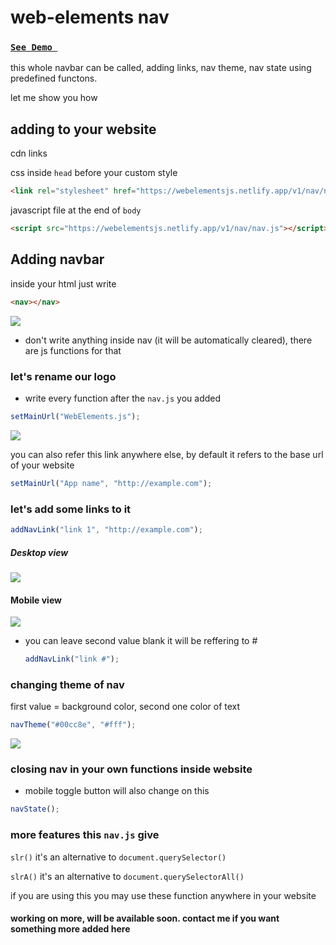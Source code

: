 # web-elements nav

### [`See Demo `](https://webelementsjs.netlify.app/nav/)

this whole navbar can be called, adding links, nav theme, nav state using predefined functons.

let me show you how

## adding to your website

cdn links

css inside `head` before your custom style

```html
<link rel="stylesheet" href="https://webelementsjs.netlify.app/v1/nav/nav.css" />
```

javascript file at the end of `body`

```html
<script src="https://webelementsjs.netlify.app/v1/nav/nav.js"></script>
```

## Adding navbar

inside your html just write

```html
<nav></nav>
```

<img src="https://webelementsjs.netlify.app/nav/images/1.png" />

- don't write anything inside nav (it will be automatically cleared), there are js functions for that

### let's rename our logo

- write every function after the `nav.js` you added

```javascript
setMainUrl("WebElements.js");
```

<img src="https://webelementsjs.netlify.app/nav/images/2.png" />

you can also refer this link anywhere else, by default it refers to the base url of your website

```javascript
setMainUrl("App name", "http://example.com");
```

### let's add some links to it

```javascript
addNavLink("link 1", "http://example.com");
```

##### Desktop view

<img src="https://webelementsjs.netlify.app/nav/images/3.png" />

#### Mobile view

<img src="https://webelementsjs.netlify.app/nav/images/3-ii.png" />

- you can leave second value blank it will be reffering to #
  ```javascript
  addNavLink("link #");
  ```

### changing theme of nav

first value = background color, second one color of text

```javascript
navTheme("#00cc8e", "#fff");
```

<img src="https://webelementsjs.netlify.app/nav/images/4.png" />

### closing nav in your own functions inside website

- mobile toggle button will also change on this

```javascript
navState();
```

### more features this `nav.js` give

`slr()` it's an alternative to `document.querySelector()`

`slrA()` it's an alternative to `document.querySelectorAll()`

if you are using this you may use these function anywhere in your website

#### working on more, will be available soon. contact me if you want something more added here

